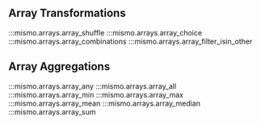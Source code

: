 ## Array Transformations

:::mismo.arrays.array_shuffle
:::mismo.arrays.array_choice
:::mismo.arrays.array_combinations
:::mismo.arrays.array_filter_isin_other

## Array Aggregations

:::mismo.arrays.array_any
:::mismo.arrays.array_all
:::mismo.arrays.array_min
:::mismo.arrays.array_max
:::mismo.arrays.array_mean
:::mismo.arrays.array_median
:::mismo.arrays.array_sum